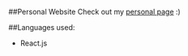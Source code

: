 ##Personal Website
Check out my [personal page](http://curvy-arch.surge.sh/projects) :)

##Languages used:

* React.js
